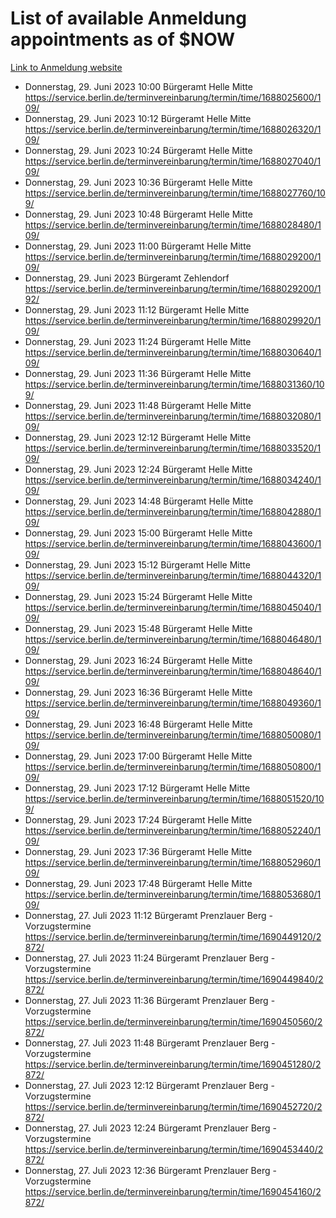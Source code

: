 # List of available Anmeldung appointments as of $NOW
[Link to Anmeldung website](https://service.berlin.de/terminvereinbarung/termin/tag.php?termin=1&anliegen[]=120686&dienstleisterlist=122210,122217,327316,122219,327312,122227,327314,122231,327346,122243,327348,122254,122252,329742,122260,329745,122262,329748,122271,327278,122273,327274,122277,327276,330436,122280,327294,122282,327290,122284,327292,122291,327270,122285,327266,122286,327264,122296,327268,150230,329760,122297,327286,122294,327284,122312,329763,122314,329775,122304,327330,122311,327334,122309,327332,317869,122281,327352,122279,329772,122283,122276,327324,122274,327326,122267,329766,122246,327318,122251,327320,122257,327322,122208,327298,122226,327300&herkunft=http%3A%2F%2Fservice.berlin.de%2Fdienstleistung%2F120686%2F)
- Donnerstag, 29. Juni 2023 10:00 Bürgeramt Helle Mitte https://service.berlin.de/terminvereinbarung/termin/time/1688025600/109/
- Donnerstag, 29. Juni 2023 10:12 Bürgeramt Helle Mitte https://service.berlin.de/terminvereinbarung/termin/time/1688026320/109/
- Donnerstag, 29. Juni 2023 10:24 Bürgeramt Helle Mitte https://service.berlin.de/terminvereinbarung/termin/time/1688027040/109/
- Donnerstag, 29. Juni 2023 10:36 Bürgeramt Helle Mitte https://service.berlin.de/terminvereinbarung/termin/time/1688027760/109/
- Donnerstag, 29. Juni 2023 10:48 Bürgeramt Helle Mitte https://service.berlin.de/terminvereinbarung/termin/time/1688028480/109/
- Donnerstag, 29. Juni 2023 11:00 Bürgeramt Helle Mitte https://service.berlin.de/terminvereinbarung/termin/time/1688029200/109/
- Donnerstag, 29. Juni 2023  Bürgeramt Zehlendorf https://service.berlin.de/terminvereinbarung/termin/time/1688029200/192/
- Donnerstag, 29. Juni 2023 11:12 Bürgeramt Helle Mitte https://service.berlin.de/terminvereinbarung/termin/time/1688029920/109/
- Donnerstag, 29. Juni 2023 11:24 Bürgeramt Helle Mitte https://service.berlin.de/terminvereinbarung/termin/time/1688030640/109/
- Donnerstag, 29. Juni 2023 11:36 Bürgeramt Helle Mitte https://service.berlin.de/terminvereinbarung/termin/time/1688031360/109/
- Donnerstag, 29. Juni 2023 11:48 Bürgeramt Helle Mitte https://service.berlin.de/terminvereinbarung/termin/time/1688032080/109/
- Donnerstag, 29. Juni 2023 12:12 Bürgeramt Helle Mitte https://service.berlin.de/terminvereinbarung/termin/time/1688033520/109/
- Donnerstag, 29. Juni 2023 12:24 Bürgeramt Helle Mitte https://service.berlin.de/terminvereinbarung/termin/time/1688034240/109/
- Donnerstag, 29. Juni 2023 14:48 Bürgeramt Helle Mitte https://service.berlin.de/terminvereinbarung/termin/time/1688042880/109/
- Donnerstag, 29. Juni 2023 15:00 Bürgeramt Helle Mitte https://service.berlin.de/terminvereinbarung/termin/time/1688043600/109/
- Donnerstag, 29. Juni 2023 15:12 Bürgeramt Helle Mitte https://service.berlin.de/terminvereinbarung/termin/time/1688044320/109/
- Donnerstag, 29. Juni 2023 15:24 Bürgeramt Helle Mitte https://service.berlin.de/terminvereinbarung/termin/time/1688045040/109/
- Donnerstag, 29. Juni 2023 15:48 Bürgeramt Helle Mitte https://service.berlin.de/terminvereinbarung/termin/time/1688046480/109/
- Donnerstag, 29. Juni 2023 16:24 Bürgeramt Helle Mitte https://service.berlin.de/terminvereinbarung/termin/time/1688048640/109/
- Donnerstag, 29. Juni 2023 16:36 Bürgeramt Helle Mitte https://service.berlin.de/terminvereinbarung/termin/time/1688049360/109/
- Donnerstag, 29. Juni 2023 16:48 Bürgeramt Helle Mitte https://service.berlin.de/terminvereinbarung/termin/time/1688050080/109/
- Donnerstag, 29. Juni 2023 17:00 Bürgeramt Helle Mitte https://service.berlin.de/terminvereinbarung/termin/time/1688050800/109/
- Donnerstag, 29. Juni 2023 17:12 Bürgeramt Helle Mitte https://service.berlin.de/terminvereinbarung/termin/time/1688051520/109/
- Donnerstag, 29. Juni 2023 17:24 Bürgeramt Helle Mitte https://service.berlin.de/terminvereinbarung/termin/time/1688052240/109/
- Donnerstag, 29. Juni 2023 17:36 Bürgeramt Helle Mitte https://service.berlin.de/terminvereinbarung/termin/time/1688052960/109/
- Donnerstag, 29. Juni 2023 17:48 Bürgeramt Helle Mitte https://service.berlin.de/terminvereinbarung/termin/time/1688053680/109/
- Donnerstag, 27. Juli 2023 11:12 Bürgeramt Prenzlauer Berg - Vorzugstermine https://service.berlin.de/terminvereinbarung/termin/time/1690449120/2872/
- Donnerstag, 27. Juli 2023 11:24 Bürgeramt Prenzlauer Berg - Vorzugstermine https://service.berlin.de/terminvereinbarung/termin/time/1690449840/2872/
- Donnerstag, 27. Juli 2023 11:36 Bürgeramt Prenzlauer Berg - Vorzugstermine https://service.berlin.de/terminvereinbarung/termin/time/1690450560/2872/
- Donnerstag, 27. Juli 2023 11:48 Bürgeramt Prenzlauer Berg - Vorzugstermine https://service.berlin.de/terminvereinbarung/termin/time/1690451280/2872/
- Donnerstag, 27. Juli 2023 12:12 Bürgeramt Prenzlauer Berg - Vorzugstermine https://service.berlin.de/terminvereinbarung/termin/time/1690452720/2872/
- Donnerstag, 27. Juli 2023 12:24 Bürgeramt Prenzlauer Berg - Vorzugstermine https://service.berlin.de/terminvereinbarung/termin/time/1690453440/2872/
- Donnerstag, 27. Juli 2023 12:36 Bürgeramt Prenzlauer Berg - Vorzugstermine https://service.berlin.de/terminvereinbarung/termin/time/1690454160/2872/
